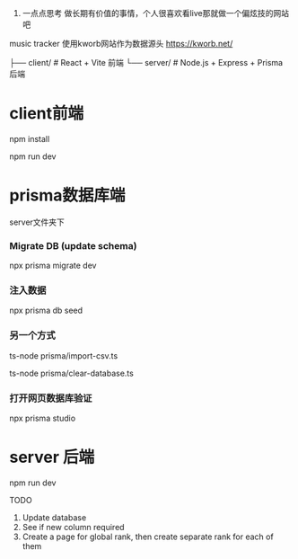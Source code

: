 
1. 一点点思考 做长期有价值的事情，个人很喜欢看live那就做一个偏炫技的网站吧

music tracker
使用kworb网站作为数据源头 https://kworb.net/



├── client/      # React + Vite 前端
└── server/      # Node.js + Express + Prisma 后端


# client前端
npm install  

npm run dev


# prisma数据库端
server文件夹下
### Migrate DB (update schema)
npx prisma migrate dev

### 注入数据
npx prisma db seed 

### 另一个方式
ts-node prisma/import-csv.ts 

ts-node prisma/clear-database.ts

### 打开网页数据库验证
npx prisma studio

# server 后端
npm run dev



TODO

1. Update database
2. See if new column required
3. Create a page for global rank, then create separate rank for each of them